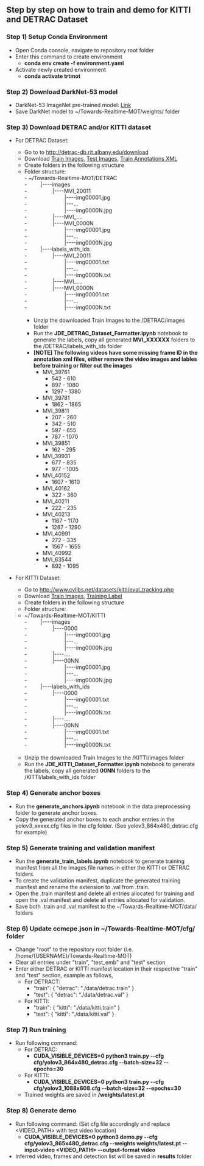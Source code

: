 ## Step by step on how to train and demo for KITTI and DETRAC Dataset

### Step 1) Setup Conda Environment

- Open Conda console, navigate to repository root folder
- Enter this command to create environment
  - **conda env create -f environment.yaml**
- Activate newly created environment
  - **conda activate trtmot**

### Step 2) Download DarkNet-53 model

- DarkNet-53 ImageNet pre-trained model: [Link](https://pjreddie.com/media/files/darknet53.conv.74)
- Save DarkNet model to ~/Towards-Realtime-MOT/weights/ folder

### Step 3) Download DETRAC and/or KITTI dataset

- For DETRAC Dataset:
  - Go to to http://detrac-db.rit.albany.edu/download
  - Download [Train Images](http://detrac-db.rit.albany.edu/Data/DETRAC-train-data.zip), [Test Images](http://detrac-db.rit.albany.edu/Data/DETRAC-test-data.zip), [Train Annotations XML](http://detrac-db.rit.albany.edu/Data/DETRAC-Train-Annotations-XML-v3.zip)
  - Create folders in the following structure
  - Folder structure:<br/>
        - ~/Towards-Realtime-MOT/DETRAC<br/>
        - &nbsp;&nbsp;&nbsp;&nbsp;&nbsp;&nbsp;&nbsp;&nbsp;|----images<br/>
        - &nbsp;&nbsp;&nbsp;&nbsp;&nbsp;&nbsp;&nbsp;&nbsp;&nbsp;&nbsp;&nbsp;&nbsp;&nbsp;&nbsp;&nbsp;&nbsp;|----MVI_20011<br/>
        - &nbsp;&nbsp;&nbsp;&nbsp;&nbsp;&nbsp;&nbsp;&nbsp;&nbsp;&nbsp;&nbsp;&nbsp;&nbsp;&nbsp;&nbsp;&nbsp;&nbsp;&nbsp;&nbsp;&nbsp;&nbsp;&nbsp;&nbsp;&nbsp;|----img00001.jpg<br/>
        - &nbsp;&nbsp;&nbsp;&nbsp;&nbsp;&nbsp;&nbsp;&nbsp;&nbsp;&nbsp;&nbsp;&nbsp;&nbsp;&nbsp;&nbsp;&nbsp;&nbsp;&nbsp;&nbsp;&nbsp;&nbsp;&nbsp;&nbsp;&nbsp;|---...<br/>
        - &nbsp;&nbsp;&nbsp;&nbsp;&nbsp;&nbsp;&nbsp;&nbsp;&nbsp;&nbsp;&nbsp;&nbsp;&nbsp;&nbsp;&nbsp;&nbsp;&nbsp;&nbsp;&nbsp;&nbsp;&nbsp;&nbsp;&nbsp;&nbsp;|----img0000N.jpg<br/>
        - &nbsp;&nbsp;&nbsp;&nbsp;&nbsp;&nbsp;&nbsp;&nbsp;&nbsp;&nbsp;&nbsp;&nbsp;&nbsp;&nbsp;&nbsp;&nbsp;|----MVI_....<br/>
        - &nbsp;&nbsp;&nbsp;&nbsp;&nbsp;&nbsp;&nbsp;&nbsp;&nbsp;&nbsp;&nbsp;&nbsp;&nbsp;&nbsp;&nbsp;&nbsp;|----MVI_0000N<br/>
        - &nbsp;&nbsp;&nbsp;&nbsp;&nbsp;&nbsp;&nbsp;&nbsp;&nbsp;&nbsp;&nbsp;&nbsp;&nbsp;&nbsp;&nbsp;&nbsp;&nbsp;&nbsp;&nbsp;&nbsp;&nbsp;&nbsp;&nbsp;&nbsp;|----img00001.jpg<br/>
        - &nbsp;&nbsp;&nbsp;&nbsp;&nbsp;&nbsp;&nbsp;&nbsp;&nbsp;&nbsp;&nbsp;&nbsp;&nbsp;&nbsp;&nbsp;&nbsp;&nbsp;&nbsp;&nbsp;&nbsp;&nbsp;&nbsp;&nbsp;&nbsp;|---...<br/>
        - &nbsp;&nbsp;&nbsp;&nbsp;&nbsp;&nbsp;&nbsp;&nbsp;&nbsp;&nbsp;&nbsp;&nbsp;&nbsp;&nbsp;&nbsp;&nbsp;&nbsp;&nbsp;&nbsp;&nbsp;&nbsp;&nbsp;&nbsp;&nbsp;|----img0000N.jpg<br/>
        - &nbsp;&nbsp;&nbsp;&nbsp;&nbsp;&nbsp;&nbsp;&nbsp;|----labels_with_ids<br/>
        - &nbsp;&nbsp;&nbsp;&nbsp;&nbsp;&nbsp;&nbsp;&nbsp;&nbsp;&nbsp;&nbsp;&nbsp;&nbsp;&nbsp;&nbsp;&nbsp;|----MVI_20011<br/>
        - &nbsp;&nbsp;&nbsp;&nbsp;&nbsp;&nbsp;&nbsp;&nbsp;&nbsp;&nbsp;&nbsp;&nbsp;&nbsp;&nbsp;&nbsp;&nbsp;&nbsp;&nbsp;&nbsp;&nbsp;&nbsp;&nbsp;&nbsp;&nbsp;|----img00001.txt<br/>
        - &nbsp;&nbsp;&nbsp;&nbsp;&nbsp;&nbsp;&nbsp;&nbsp;&nbsp;&nbsp;&nbsp;&nbsp;&nbsp;&nbsp;&nbsp;&nbsp;&nbsp;&nbsp;&nbsp;&nbsp;&nbsp;&nbsp;&nbsp;&nbsp;|---...<br/>
        - &nbsp;&nbsp;&nbsp;&nbsp;&nbsp;&nbsp;&nbsp;&nbsp;&nbsp;&nbsp;&nbsp;&nbsp;&nbsp;&nbsp;&nbsp;&nbsp;&nbsp;&nbsp;&nbsp;&nbsp;&nbsp;&nbsp;&nbsp;&nbsp;|----img0000N.txt<br/>
        - &nbsp;&nbsp;&nbsp;&nbsp;&nbsp;&nbsp;&nbsp;&nbsp;&nbsp;&nbsp;&nbsp;&nbsp;&nbsp;&nbsp;&nbsp;&nbsp;|----MVI_....<br/>
        - &nbsp;&nbsp;&nbsp;&nbsp;&nbsp;&nbsp;&nbsp;&nbsp;&nbsp;&nbsp;&nbsp;&nbsp;&nbsp;&nbsp;&nbsp;&nbsp;|----MVI_0000N<br/>
        - &nbsp;&nbsp;&nbsp;&nbsp;&nbsp;&nbsp;&nbsp;&nbsp;&nbsp;&nbsp;&nbsp;&nbsp;&nbsp;&nbsp;&nbsp;&nbsp;&nbsp;&nbsp;&nbsp;&nbsp;&nbsp;&nbsp;&nbsp;&nbsp;|----img00001.txt<br/>
        - &nbsp;&nbsp;&nbsp;&nbsp;&nbsp;&nbsp;&nbsp;&nbsp;&nbsp;&nbsp;&nbsp;&nbsp;&nbsp;&nbsp;&nbsp;&nbsp;&nbsp;&nbsp;&nbsp;&nbsp;&nbsp;&nbsp;&nbsp;&nbsp;|---...<br/>
        - &nbsp;&nbsp;&nbsp;&nbsp;&nbsp;&nbsp;&nbsp;&nbsp;&nbsp;&nbsp;&nbsp;&nbsp;&nbsp;&nbsp;&nbsp;&nbsp;&nbsp;&nbsp;&nbsp;&nbsp;&nbsp;&nbsp;&nbsp;&nbsp;|----img0000N.txt<br/><br/>
    - Unzip the downloaded Train Images to the /DETRAC/images folder
    - Run the **JDE_DETRAC_Dataset_Formatter.ipynb** notebook to generate the labels, copy all generated **MVI_XXXXXX** folders to the /DETRAC/labels_with_ids folder
    - **[NOTE] The following videos have some missing frame ID in the annotation xml files, either remove the video images and lables before training or filter out the images**
      - MVI_39761
        - 542 - 610
        - 897 - 1080
        - 1297 - 1380
      - MVI_39781
        - 1862 - 1865
      - MVI_39811
        - 207 - 260
        - 342 - 510
        - 597 - 655
        - 787 - 1070
      - MVI_39851
        - 162 - 295
      - MVI_39931
        - 677 - 835
        - 977 - 1005
      - MVI_40152
        - 1607 - 1610
      - MVI_40162
        - 322 - 360
      - MVI_40211
        - 222 - 235
      - MVI_40213
        - 1167 - 1170
        - 1287 - 1290
      - MVI_40991
        - 272 - 335
        - 1567 - 1655
      - MVI_40992
      - MVI_63544
        - 892 - 1095

- For KITTI Dataset:
  - Go to http://www.cvlibs.net/datasets/kitti/eval_tracking.php
  - Download [Train Images](http://www.cvlibs.net/download.php?file=data_tracking_image_2.zip), [Training Label](http://www.cvlibs.net/download.php?file=data_tracking_label_2.zip)
  - Create folders in the following structure
  - Folder structure:
  - ~/Towards-Realtime-MOT/KITTI<br/>
        - &nbsp;&nbsp;&nbsp;&nbsp;&nbsp;&nbsp;&nbsp;&nbsp;|----images<br/>
        - &nbsp;&nbsp;&nbsp;&nbsp;&nbsp;&nbsp;&nbsp;&nbsp;&nbsp;&nbsp;&nbsp;&nbsp;&nbsp;&nbsp;&nbsp;&nbsp;|----0000<br/>
        - &nbsp;&nbsp;&nbsp;&nbsp;&nbsp;&nbsp;&nbsp;&nbsp;&nbsp;&nbsp;&nbsp;&nbsp;&nbsp;&nbsp;&nbsp;&nbsp;&nbsp;&nbsp;&nbsp;&nbsp;&nbsp;&nbsp;&nbsp;&nbsp;|----img00001.jpg<br/>
        - &nbsp;&nbsp;&nbsp;&nbsp;&nbsp;&nbsp;&nbsp;&nbsp;&nbsp;&nbsp;&nbsp;&nbsp;&nbsp;&nbsp;&nbsp;&nbsp;&nbsp;&nbsp;&nbsp;&nbsp;&nbsp;&nbsp;&nbsp;&nbsp;|---...<br/>
        - &nbsp;&nbsp;&nbsp;&nbsp;&nbsp;&nbsp;&nbsp;&nbsp;&nbsp;&nbsp;&nbsp;&nbsp;&nbsp;&nbsp;&nbsp;&nbsp;&nbsp;&nbsp;&nbsp;&nbsp;&nbsp;&nbsp;&nbsp;&nbsp;|----img0000N.jpg<br/>
        - &nbsp;&nbsp;&nbsp;&nbsp;&nbsp;&nbsp;&nbsp;&nbsp;&nbsp;&nbsp;&nbsp;&nbsp;&nbsp;&nbsp;&nbsp;&nbsp;|----....<br/>
        - &nbsp;&nbsp;&nbsp;&nbsp;&nbsp;&nbsp;&nbsp;&nbsp;&nbsp;&nbsp;&nbsp;&nbsp;&nbsp;&nbsp;&nbsp;&nbsp;|----00NN<br/>
        - &nbsp;&nbsp;&nbsp;&nbsp;&nbsp;&nbsp;&nbsp;&nbsp;&nbsp;&nbsp;&nbsp;&nbsp;&nbsp;&nbsp;&nbsp;&nbsp;&nbsp;&nbsp;&nbsp;&nbsp;&nbsp;&nbsp;&nbsp;&nbsp;|----img00001.jpg<br/>
        - &nbsp;&nbsp;&nbsp;&nbsp;&nbsp;&nbsp;&nbsp;&nbsp;&nbsp;&nbsp;&nbsp;&nbsp;&nbsp;&nbsp;&nbsp;&nbsp;&nbsp;&nbsp;&nbsp;&nbsp;&nbsp;&nbsp;&nbsp;&nbsp;|---...<br/>
        - &nbsp;&nbsp;&nbsp;&nbsp;&nbsp;&nbsp;&nbsp;&nbsp;&nbsp;&nbsp;&nbsp;&nbsp;&nbsp;&nbsp;&nbsp;&nbsp;&nbsp;&nbsp;&nbsp;&nbsp;&nbsp;&nbsp;&nbsp;&nbsp;|----img0000N.jpg<br/>
        - &nbsp;&nbsp;&nbsp;&nbsp;&nbsp;&nbsp;&nbsp;&nbsp;|----labels_with_ids<br/>
        - &nbsp;&nbsp;&nbsp;&nbsp;&nbsp;&nbsp;&nbsp;&nbsp;&nbsp;&nbsp;&nbsp;&nbsp;&nbsp;&nbsp;&nbsp;&nbsp;|----0000<br/>
        - &nbsp;&nbsp;&nbsp;&nbsp;&nbsp;&nbsp;&nbsp;&nbsp;&nbsp;&nbsp;&nbsp;&nbsp;&nbsp;&nbsp;&nbsp;&nbsp;&nbsp;&nbsp;&nbsp;&nbsp;&nbsp;&nbsp;&nbsp;&nbsp;|----img00001.txt<br/>
        - &nbsp;&nbsp;&nbsp;&nbsp;&nbsp;&nbsp;&nbsp;&nbsp;&nbsp;&nbsp;&nbsp;&nbsp;&nbsp;&nbsp;&nbsp;&nbsp;&nbsp;&nbsp;&nbsp;&nbsp;&nbsp;&nbsp;&nbsp;&nbsp;|---...<br/>
        - &nbsp;&nbsp;&nbsp;&nbsp;&nbsp;&nbsp;&nbsp;&nbsp;&nbsp;&nbsp;&nbsp;&nbsp;&nbsp;&nbsp;&nbsp;&nbsp;&nbsp;&nbsp;&nbsp;&nbsp;&nbsp;&nbsp;&nbsp;&nbsp;|----img0000N.txt<br/>
        - &nbsp;&nbsp;&nbsp;&nbsp;&nbsp;&nbsp;&nbsp;&nbsp;&nbsp;&nbsp;&nbsp;&nbsp;&nbsp;&nbsp;&nbsp;&nbsp;|----....<br/>
        - &nbsp;&nbsp;&nbsp;&nbsp;&nbsp;&nbsp;&nbsp;&nbsp;&nbsp;&nbsp;&nbsp;&nbsp;&nbsp;&nbsp;&nbsp;&nbsp;|----00NN<br/>
        - &nbsp;&nbsp;&nbsp;&nbsp;&nbsp;&nbsp;&nbsp;&nbsp;&nbsp;&nbsp;&nbsp;&nbsp;&nbsp;&nbsp;&nbsp;&nbsp;&nbsp;&nbsp;&nbsp;&nbsp;&nbsp;&nbsp;&nbsp;&nbsp;|----img00001.txt<br/>
        - &nbsp;&nbsp;&nbsp;&nbsp;&nbsp;&nbsp;&nbsp;&nbsp;&nbsp;&nbsp;&nbsp;&nbsp;&nbsp;&nbsp;&nbsp;&nbsp;&nbsp;&nbsp;&nbsp;&nbsp;&nbsp;&nbsp;&nbsp;&nbsp;|---...<br/>
        - &nbsp;&nbsp;&nbsp;&nbsp;&nbsp;&nbsp;&nbsp;&nbsp;&nbsp;&nbsp;&nbsp;&nbsp;&nbsp;&nbsp;&nbsp;&nbsp;&nbsp;&nbsp;&nbsp;&nbsp;&nbsp;&nbsp;&nbsp;&nbsp;|----img0000N.txt<br/><br/>
  - Unzip the downloaded Train Images to the /KITTI/images folder
  - Run the **JDE_KITTI_Dataset_Formatter.ipynb** notebook to generate the labels, copy all generated **00NN** folders to the /KITTI/labels_with_ids folder

### Step 4) Generate anchor boxes

- Run the **generate_anchors.ipynb** notebook in the data preprocessing folder to generate anchor boxes.
- Copy the generated anchor boxes to each anchor entries in the yolov3_xxxxx.cfg files in the cfg folder. (See yolov3_864x480_detrac.cfg for example)

### Step 5) Generate training and validation manifest

- Run the **generate_train_labels.ipynb** notebook to generate training manifest from all the images file names in either the KITTI or DETRAC folders.
- To create the validation manifest, duplicate the generated training manifest and rename the extension to .val from .train.
- Open the .train manifest and delete all entries allocated for training and open the .val manifest and delete all entries allocated for validation.
- Save both .train and .val manifest to the ~/Towards-Realtime-MOT/data/ folders

### Step 6) Update ccmcpe.json in ~/Towards-Realtime-MOT/cfg/ folder

- Change "root" to the repository root folder (i.e. /home/{USERNAME}/Towards-Realtime-MOT)
- Clear all entries under "train", "test_emb" and "test" section
- Enter either DETRAC or KITTI manifest location in their respective "train" and "test" section, example as follows,
  - For DETRACT:
    - "train": { "detrac": "./data/detrac.train" }
    - "test": { "detrac": "./data/detrac.val" }
  - For KITTI:
    - "train": { "kitti": "./data/kitti.train" }
    - "test": { "kitti": "./data/kitti.val" }

### Step 7) Run training

- Run following command:
  - For DETRAC:
    - **CUDA_VISIBLE_DEVICES=0 python3 train.py --cfg cfg/yolov3_864x480_detrac.cfg --batch-size=32 --epochs=30**
  - For KITTI:
    - **CUDA_VISIBLE_DEVICES=0 python3 train.py --cfg cfg/yolov3_1088x608.cfg --batch-size=32 --epochs=30**
  - Trained weights are saved in **/weights/latest.pt**

### Step 8) Generate demo

- Run following command: (Set cfg file accordingly and replace <VIDEO_PATH> with test video location)
  - **CUDA_VISIBLE_DEVICES=0 python3 demo.py --cfg cfg/yolov3_865x480_detrac.cfg --weights weights/latest.pt --input-video <VIDEO_PATH> --output-format video**
- Inferred video, frames and detection list will be saved in **results** folder

